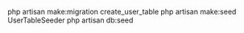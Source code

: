 php artisan make:migration create_user_table
php artisan make:seed UserTableSeeder
php artisan db:seed